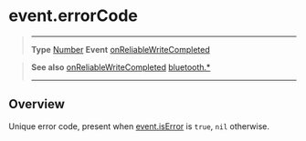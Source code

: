 # event.errorCode

> --------------------- ------------------------------------------------------------------------------------------
> __Type__              [Number](https://docs.coronalabs.com/api/type/Number.html)
> __Event__             [onReliableWriteCompleted](/plugin/bluetooth/type/Gatt/event/onReliableWriteCompleted/)


> __See also__          [onReliableWriteCompleted](/plugin/bluetooth/type/Gatt/event/onReliableWriteCompleted/)
>						[bluetooth.*](/plugin/bluetooth/)
> --------------------- ------------------------------------------------------------------------------------------

## Overview

Unique error code, present when [event.isError](/plugin/bluetooth/type/Gatt/event/onReliableWriteCompleted/isError) is `true`, `nil` otherwise.